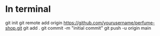 # In terminal
git init
git remote add origin https://github.com/yourusername/perfume-shop.git
git add .
git commit -m "initial commit"
git push -u origin main
